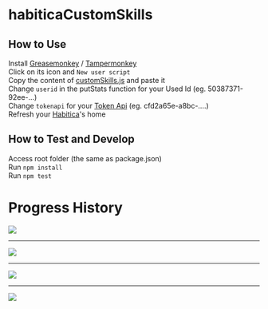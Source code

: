 # habiticaCustomSkills

## How to Use

Install [Greasemonkey](https://addons.mozilla.org/en-US/firefox/addon/greasemonkey/) / [Tampermonkey](https://chrome.google.com/webstore/detail/tampermonkey/dhdgffkkebhmkfjojejmpbldmpobfkfo)  
Click on its icon and `New user script`  
Copy the content of [customSkills.js](https://github.com/Markkop/habiticaCustomSkills/blob/master/customSkills.js) and paste it  
Change `userid` in the putStats function for your Used Id (eg. 50387371-92ee-...)  
Change `tokenapi` for your [Token Api](https://habitica.com/user/settings/api) (eg. cfd2a65e-a8bc-....)  
Refresh your [Habitica](https://habitica.com/)'s home

## How to Test and Develop

Access root folder (the same as package.json)  
Run `npm install`  
Run `npm test`

# Progress History

<img src="https://i.imgur.com/CeCfBC1.png"/>
<hr>
<img src="https://i.imgur.com/Wc8WAjC.png"/>
<hr>
<img src="https://i.imgur.com/3QvJFgd.png"/>
<hr>
<img src="https://i.imgur.com/cyBmMLJ.png"/>
